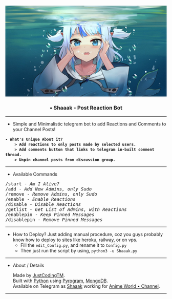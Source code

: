 <p align="center">
<kbd>
    <img src="./Gura.jpeg">
</kbd>
</p>


<h3 align="center"> • Shaaak - Post Reaction Bot </h3>

<hr>

- Simple and Minimalistic telegram bot to add Reactions and Comments to your Channel Posts!

<b>

    - What's Unique About it?
        > Add reactions to only posts made by selected users.
        > Add comments button that links to telegram in-built comment thread.
        > Unpin channel posts from discussion group.

</b>

<hr>

- Available Commands
<pre>
/start - <em>Am I Alive?</em> 
/add - <em>Add New Admins, only Sudo</em> 
/remove - <em>Remove Admins, only Sudo</em> 
/enable - <em>Enable Reactions</em> 
/disable - <em>Disable Reactions</em> 
/getlist - <em>Get List of Admins, with Reactions</em> 
/enablepin - <em>Keep Pinned Messages</em> 
/disablepin - <em>Remove Pinned Messages</em>
</pre> 

<hr>

- How to Deploy? 
    Just adding manual procedure, coz you guys probably know how to deploy to sites like heroku, railway, or on vps.
    - Fill the `edit_Config.py`, and rename it to `Config.py`
    - Then just run the script by using, `python3 -u Shaaak.py`
    
<hr>

- About / Details

    Made by [JustCodingTM](https://t.me/JustCodingTM).<br>
    Built with [Python](https://www.python.org) using [Pyrogram](https://www.github.com/pyrogram/pyrogram/), [MongoDB](https://www.mongodb.com).<br>
    Available on Telegram as [Shaaak](https://t.me/GuraAtWork_Bot) working for [Anime World • Channel](https://t.me/JOIN_ANIMEWORLD).<br>

<hr>
